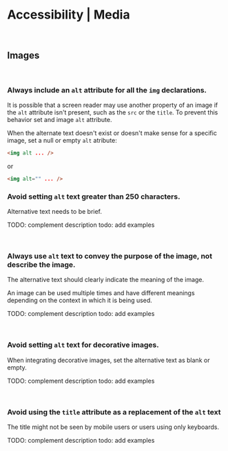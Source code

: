 # Accessibility | Media
<br>


## Images
<br>


### Always include an `alt` attribute for all the `img` declarations.

It is possible that a screen reader may use another property of an image if the `alt` attribute isn't present, such as the `src` or the `title`. To prevent this behavior
set and image `alt` attribute.

When the alternate text doesn't exist or doesn't make sense for a specific image, set a null or empty `alt` atribute: 

```html
<img alt ... />
```

or

```html
<img alt="" ... />
```


### Avoid setting `alt` text greater than 250 characters.

Alternative text needs to be brief.

TODO: complement description
todo: add examples

<br>


### Always use `alt` text to convey the purpose of the image, not describe the image.

The alternative text should clearly indicate the meaning of the image.

An image can be used multiple times and have different meanings depending on the context in which it is being used.

TODO: complement description
todo: add examples

<br>


### Avoid setting `alt` text for decorative images.

When integrating decorative images, set the alternative text as blank or empty.

TODO: complement description
todo: add examples

<br>


### Avoid using the `title` attribute as a replacement of the `alt` text

The title might not be seen by mobile users or users using only keyboards.

TODO: complement description
todo: add examples

<br>
